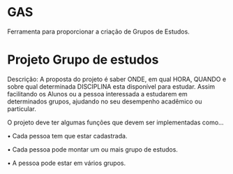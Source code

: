 # GAS

Ferramenta para proporcionar a criação de  Grupos de Estudos.
                        
# Projeto Grupo de estudos

Descrição:  A proposta do projeto é saber ONDE, em qual HORA, QUANDO e sobre qual determinada DISCIPLINA esta disponível para estudar. Assim facilitando os Alunos ou a pessoa interessada a estudarem em determinados grupos, ajudando no seu desempenho acadêmico ou particular.

O projeto deve ter algumas funções que devem ser implementadas como...

•	Cada pessoa tem que estar cadastrada.

•	Cada pessoa pode montar um ou mais grupo de estudos.

•	A pessoa pode estar em vários grupos.
